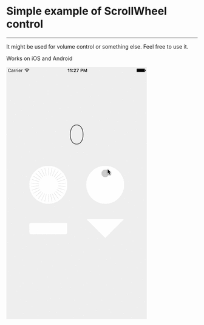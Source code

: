 # Simple example of ScrollWheel control
-------
It might be used for volume control or something else. Feel free to use it.

Works on iOS and Android

![screencast](screencast.gif?raw=true "ScrollWheel demo")
